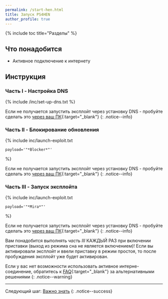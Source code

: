 ```yaml
---
permalink: /start-hen.html
title: Запуск PS4HEN
author_profile: true
---
```

{% include toc title="Разделы" %}

## Что понадобится

* Активное подключение к интернету

## Инструкция
		
### Часть I - Настройка DNS
		
{% include /inc/set-up-dns.txt %}

Если не получается запустить эксплойт через установку DNS - пробуйте сделать это [через ваш ПК](payloads){:target="_blank"}
{: .notice--info}


### Часть II - Блокирование обновления

{% include inc/launch-exploit.txt 

	payload='"*Blocker*"'

%}

Если не получается запустить эксплойт через установку DNS - пробуйте сделать это [через ваш ПК](payloads){:target="_blank"}
{: .notice--info}


### Часть III - Запуск эксплойта

{% include inc/launch-exploit.txt 

	payload='"*Mira*"'

%}

Если не получается запустить эксплойт через установку DNS - пробуйте сделать это [через ваш ПК](payloads){:target="_blank"}
{: .notice--info}

Вам понадобится выполнять *часть III* КАЖДЫЙ РАЗ при включении приставки (выход из режима сна не является включением)! Если вы активировали эксплойт и ввели приставку в режим простоя, то после пробуждения эксплойт уже будет активирован. 

Если у вас нет возможности использовать активное интерне-соединение, обратитесь к [FAQ](faq){:target="_blank"} за альтернативными решениями
{: .notice--warning}

___

Следующий шаг: [Важно знать](info) 
{: .notice--success}